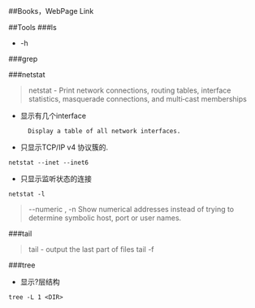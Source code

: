 ##Books，WebPage Link

##Tools
###ls
* -h


###grep


###netstat
> netstat - Print network connections, routing tables, interface statistics, masquerade connections, and multi‐cast memberships


* 显示有几个interface

    ``` --interfaces, -i
      Display a table of all network interfaces.
    ```


* 只显示TCP/IP v4 协议簇的.

```
netstat --inet --inet6
```

* 只显示监听状态的连接

```
netstat -l
```

> --numeric , -n
       Show numerical addresses instead of trying to determine symbolic host, port or user names. 

###tail
> tail - output the last part of files
  tail -f


###tree
* 显示?层结构
```
tree -L 1 <DIR>
```

